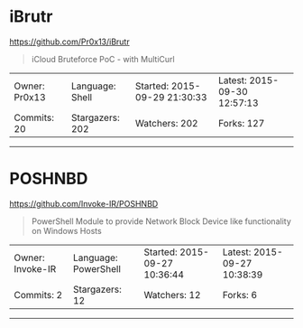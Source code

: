 # iBrutr

https://github.com/Pr0x13/iBrutr
<blockquote>
iCloud Bruteforce PoC - with MultiCurl
</blockquote>

<table>
<tr><td>Owner: Pr0x13</td>
    <td>Language: Shell</td>
    <td>Started: 2015-09-29 21:30:33</td>
    <td>Latest: 2015-09-30 12:57:13</td></tr>
<tr><td>Commits: 20</td>
    <td>Stargazers: 202</td>
    <td>Watchers: 202</td>
    <td>Forks: 127</td></tr>
</table>

---

# POSHNBD

https://github.com/Invoke-IR/POSHNBD
<blockquote>
PowerShell Module to provide Network Block Device like functionality on Windows Hosts
</blockquote>

<table>
<tr><td>Owner: Invoke-IR</td>
    <td>Language: PowerShell</td>
    <td>Started: 2015-09-27 10:36:44</td>
    <td>Latest: 2015-09-27 10:38:39</td></tr>
<tr><td>Commits: 2</td>
    <td>Stargazers: 12</td>
    <td>Watchers: 12</td>
    <td>Forks: 6</td></tr>
</table>

---

